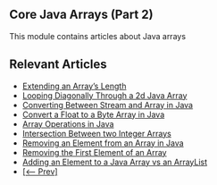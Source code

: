 ## Core Java Arrays (Part 2)

This module contains articles about Java arrays

## Relevant Articles

- [Extending an Array’s Length](https://www.baeldung.com/java-array-add-element-at-the-end)
- [Looping Diagonally Through a 2d Java Array](https://www.baeldung.com/java-loop-diagonal-array)
- [Converting Between Stream and Array in Java](https://www.baeldung.com/java-stream-to-array)
- [Convert a Float to a Byte Array in Java](https://www.baeldung.com/java-convert-float-to-byte-array)
- [Array Operations in Java](https://www.baeldung.com/java-common-array-operations)
- [Intersection Between two Integer Arrays](https://www.baeldung.com/java-array-intersection)
- [Removing an Element from an Array in Java](https://www.baeldung.com/java-array-remove-element)
- [Removing the First Element of an Array](https://www.baeldung.com/java-array-remove-first-element)
- [Adding an Element to a Java Array vs an ArrayList](https://www.baeldung.com/java-add-element-to-array-vs-list)
- [[<-- Prev]](/core-java-modules/core-java-arrays)
